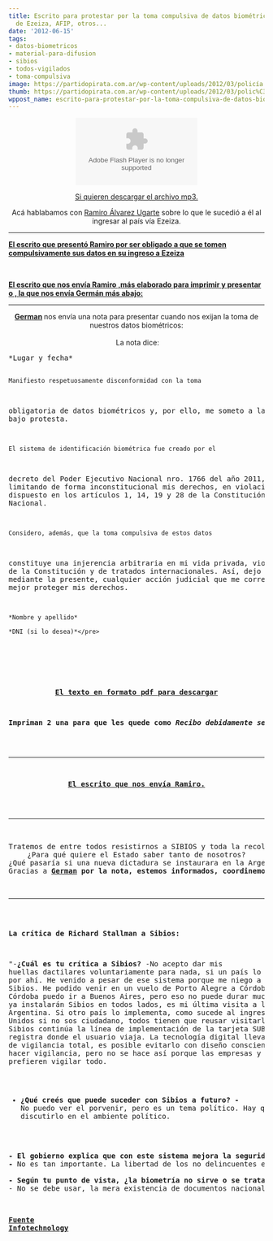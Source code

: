 ```yaml
---
title: Escrito para protestar por la toma compulsiva de datos biométricos -Aeropuerto
  de Ezeiza, AFIP, otros...
date: '2012-06-15'
tags:
- datos-biometricos
- material-para-difusion
- sibios
- todos-vigilados
- toma-compulsiva
image: https://partidopirata.com.ar/wp-content/uploads/2012/03/policía.jpg
thumb: https://partidopirata.com.ar/wp-content/uploads/2012/03/polic%C3%ADa-150x150.jpg
wppost_name: escrito-para-protestar-por-la-toma-compulsiva-de-datos-biometricos-aeropuerto-de-ezeiza-afip-otros
---
```


<center><object id="player1191700" width="240" height="133" classid="clsid:d27cdb6e-ae6d-11cf-96b8-444553540000" codebase="http://download.macromedia.com/pub/shockwave/cabs/flash/swflash.cab#version=6,0,40,0"><param name="AllowScriptAccess" value="always" /><param name="allowFullScreen" value="true" /><param name="wmode" value="transparent" /><param name="src" value="http://www.ivoox.com/playerivoox_ee_1191700_1.html" /><param name="allowfullscreen" value="true" /><param name="allowscriptaccess" value="always" /><embed id="player1191700" width="240" height="133" type="application/x-shockwave-flash" src="http://www.ivoox.com/playerivoox_ee_1191700_1.html" AllowScriptAccess="always" allowFullScreen="true" wmode="transparent" allowfullscreen="true" allowscriptaccess="always" /></object></center>
<p style="text-align: center;"><a href="http://www.ivoox.com/charlando-ramiro-alvarez-ugarte-sobre-privacidad-y_md_1191700_1.mp3" target="_blank">Si quieren descargar el archivo mp3.</a></p>
<p style="text-align: center;">Acá hablabamos con <a href="https://twitter.com/@ramiroau" target="_blank"> Ramiro Álvarez Ugarte</a> sobre lo que le sucedió a él al ingresar al país vía Ezeiza.</p>


<hr />

<strong><a href="https://partidopirata.com.ar/4162/si-no-quiero-que-tomen-compulsivamente-mis-datos-biometricos-en-ezeiza">El escrito que presentó Ramiro por ser obligado a que se tomen compulsivamente sus datos en su ingreso a Ezeiza</a></strong>

&nbsp;

<strong><a href="https://partidopirata.com.ar/4771/nota-para-protestar-por-la-toma-compulsiva-de-datos-biometricos-en-ezeiza-afip-otros">El escrito que nos envía Ramiro ,más elaborado para imprimir y presentar o , la que nos envía Germán más abajo:
</a></strong>

<hr />

<center><strong><a href="https://twitter.com/@gchiavassa" target="_blank">German</a> </strong>nos envía una nota para presentar cuando nos exijan la toma de nuestros datos biométricos:</center><center> </center><center> La nota dice:</center>
<pre>*Lugar y fecha*

    Manifiesto respetuosamente disconformidad con la toma
obligatoria de datos biométricos y, por ello, me someto a la misma bajo
protesta.

    El sistema de identificación biométrica fue creado por el
decreto del Poder Ejecutivo Nacional nro. 1766 del año 2011, limitando de
forma inconstitucional mis derechos, en violación de lo dispuesto en los
artículos 1, 14, 19 y 28 de la Constitución Nacional.

    Considero, además, que la toma compulsiva de estos datos
constituye una injerencia arbitraria en mi vida privada, violatoria de la
Constitución y de tratados internacionales. Así, dejo a salvo, mediante la
presente, cualquier acción judicial que me corresponda para mejor proteger
mis derechos.

    *Nombre y apellido*

    *DNI (si lo desea)*</pre>
&nbsp;
<p style="text-align: center;"><strong><a href="https://partidopirata.com.ar/wp-content/uploads/2012/06/biometria2.pdf">El texto en formato pdf para descargar</a></strong></p>
<p style="text-align: center;"><strong>Impriman 2 una para que les quede como <em>Recibo debidamente sellado por quien reciba la nota.</em></strong></p>


<hr />
<p style="text-align: center;"><strong><a href="https://partidopirata.com.ar/4771/nota-para-protestar-por-la-toma-compulsiva-de-datos-biometricos-en-ezeiza-afip-otros">El escrito que nos envía Ramiro.</a></strong></p>


<hr />

<center>Tratemos de entre todos resistirnos a SIBIOS y toda la recolección abusiva de datos por parte del Estado.</center><center></center><center>¿Para qué quiere el Estado saber tanto de nosotros?</center><center></center><center>¿Qué pasaría si una nueva dictadura se instaurara en la Argentina y tuvieran acceso a toda esa información?</center><center></center><center>Gracias a <strong><a href="https://twitter.com/@gchiavassa" target="_blank">German</a> por la nota, estemos informados, coordinemos acciones, es importante resistir!</strong></center>&nbsp;

<hr />

<strong>La crítica de Richard Stallman a Sibios:</strong>

"-<strong>¿Cuál es tu crítica a Sibios?
</strong>-No acepto dar mis huellas dactilares voluntariamente para nada, si un país lo exige no voy por ahí. He venido a pesar de ese sistema porque me niego a pasar por Sibios. He podido venir en un vuelo de Porto Alegre a Córdoba. Desde Córdoba puedo ir a Buenos Aires, pero eso no puede durar mucho tiempo, ya instalarán Sibios en todos lados, es mi última visita a la Argentina. Si otro país lo implementa, como sucede al ingresar a Estados Unidos si no sos ciudadano, todos tienen que reusar visitarlo. Pero Sibios continúa la línea de implementación de la tarjeta SUBE que registra donde el usuario viaja. La tecnología digital lleva a un estado de vigilancia total, es posible evitarlo con diseño consciente para no hacer vigilancia, pero no se hace así porque las empresas y estados prefieren vigilar todo.
<strong>
- ¿Qué creés que puede suceder con Sibios a futuro?
</strong><strong>- </strong>No puedo ver el porvenir, pero es un tema político. Hay que discutirlo en el ambiente político.
<strong>
- El gobierno explica que con este sistema mejora la seguridad y puede controlar a los delincuentes, ¿cuál es tu opinión al respecto?
</strong><strong>- </strong>No es tan importante. La libertad de los no delincuentes es más importante. Hace falta reconocer que los estados reprimen a los disidentes y recordarlo. Eso paso hace 30/40 años en la Argentina. Hoy en día el gobierno es democrático, pero no hay garantía de que esto sea siempre así y con sistemas como este le estamos dando mucha información al Estado. Es muy importante resistirse al control en la época de democracia. El peligro general de los sistemas digitales es registrar todos los actos de todo el mundo en una gran base de datos. Tener un dossier sobre cada persona, luego si el gobierno desea acusarlo de algo tiene muchos datos para buscar sobre cada uno.
<strong>
- Según tu punto de vista, ¿la biometría no sirve o se trata de sistemas similares a Sibios?
</strong>- No se debe usar, la mera existencia de documentos nacionales de identidad es demasiado control del Estado. En EEUU no los hay, no hay DNIs. El gobierno quiere convertir las licencias de conducir en DNIs, bajo el gobierno de Bush lo intentaron, pero no lo lograron. Muchos estados resistieron, entonces la lucha continúa, pero demuestra que un país no necesita DNIs, quizás para los argentinos no sea evidente. Si uno se cría con un DNI, como en la Argentina, puede parecer natural, pero no hay motivos reales para tener tales documentos. Estos documentos facilitan la vigilancia en todas partes. Si no los hay cada actividad tiene que entregar su propia tarjeta a conocidos o usuarios y así no hay una gran base de datos. No quiero base de datos unificadas."

<strong> <a href="http://www.infotechnology.com/internet/RichardStallman-El-software-es-libre-o-es-injusto-20120608-0001.html" target="_blank">Fuente Infotechnology</a></strong>
